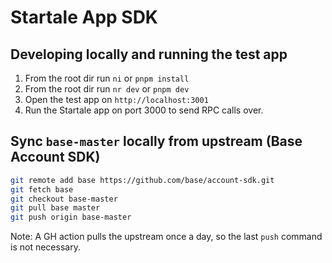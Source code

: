# Startale App SDK


## Developing locally and running the test app

1. From the root dir run `ni` or `pnpm install`
2. From the root dir run `nr dev` or `pnpm dev`
3. Open the test app on `http://localhost:3001`
4. Run the Startale app on port 3000 to send RPC calls over.

## Sync `base-master` locally from upstream (Base Account SDK)


```bash
git remote add base https://github.com/base/account-sdk.git
git fetch base
git checkout base-master
git pull base master
git push origin base-master
```

Note: A GH action pulls the upstream once a day, so the last `push` command is not necessary.

